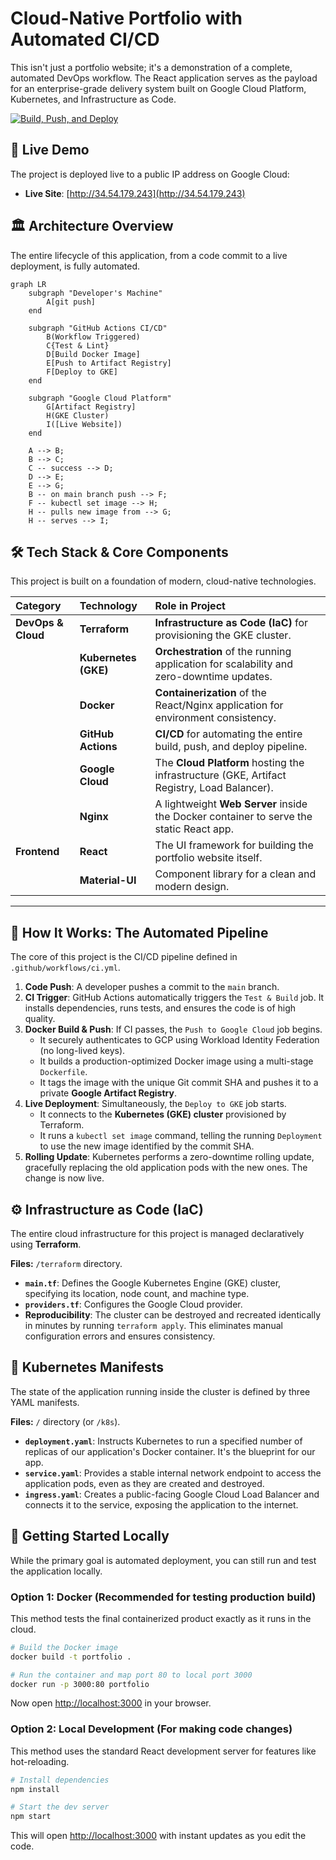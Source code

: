 
# Cloud-Native Portfolio with Automated CI/CD

This isn't just a portfolio website; it's a demonstration of a complete, automated DevOps workflow. The React application serves as the payload for an enterprise-grade delivery system built on Google Cloud Platform, Kubernetes, and Infrastructure as Code.

[![Build, Push, and Deploy](https://github.com/j-j0/portfolio/actions/workflows/ci.yml/badge.svg)](https://github.com/j-j0/portfolio/actions)

## 🚀 Live Demo

The project is deployed live to a public IP address on Google Cloud:

- **Live Site**: [http://34.54.179.243](http://34.54.179.243)  

## 🏛️ Architecture Overview

The entire lifecycle of this application, from a code commit to a live deployment, is fully automated.

```mermaid
graph LR
    subgraph "Developer's Machine"
        A[git push]
    end

    subgraph "GitHub Actions CI/CD"
        B(Workflow Triggered)
        C{Test & Lint}
        D[Build Docker Image]
        E[Push to Artifact Registry]
        F[Deploy to GKE]
    end

    subgraph "Google Cloud Platform"
        G[Artifact Registry]
        H(GKE Cluster)
        I([Live Website])
    end

    A --> B;
    B --> C;
    C -- success --> D;
    D --> E;
    E --> G;
    B -- on main branch push --> F;
    F -- kubectl set image --> H;
    H -- pulls new image from --> G;
    H -- serves --> I;
```

## 🛠️ Tech Stack & Core Components

This project is built on a foundation of modern, cloud-native technologies.

| Category | Technology | Role in Project |
| :--- | :--- | :--- |
| **DevOps & Cloud** | **Terraform** | **Infrastructure as Code (IaC)** for provisioning the GKE cluster. |
| | **Kubernetes (GKE)** | **Orchestration** of the running application for scalability and zero-downtime updates. |
| | **Docker** | **Containerization** of the React/Nginx application for environment consistency. |
| | **GitHub Actions** | **CI/CD** for automating the entire build, push, and deploy pipeline. |
| | **Google Cloud** | The **Cloud Platform** hosting the infrastructure (GKE, Artifact Registry, Load Balancer). |
| | **Nginx** | A lightweight **Web Server** inside the Docker container to serve the static React app. |
| **Frontend** | **React** | The UI framework for building the portfolio website itself. |
| | **Material-UI** | Component library for a clean and modern design. |

---

## 🔧 How It Works: The Automated Pipeline

The core of this project is the CI/CD pipeline defined in `.github/workflows/ci.yml`.

1.  **Code Push**: A developer pushes a commit to the `main` branch.
2.  **CI Trigger**: GitHub Actions automatically triggers the `Test & Build` job. It installs dependencies, runs tests, and ensures the code is of high quality.
3.  **Docker Build & Push**: If CI passes, the `Push to Google Cloud` job begins.
    *   It securely authenticates to GCP using Workload Identity Federation (no long-lived keys).
    *   It builds a production-optimized Docker image using a multi-stage `Dockerfile`.
    *   It tags the image with the unique Git commit SHA and pushes it to a private **Google Artifact Registry**.
4.  **Live Deployment**: Simultaneously, the `Deploy to GKE` job starts.
    *   It connects to the **Kubernetes (GKE) cluster** provisioned by Terraform.
    *   It runs a `kubectl set image` command, telling the running `Deployment` to use the new image identified by the commit SHA.
5.  **Rolling Update**: Kubernetes performs a zero-downtime rolling update, gracefully replacing the old application pods with the new ones. The change is now live.

## ⚙️ Infrastructure as Code (IaC)

The entire cloud infrastructure for this project is managed declaratively using **Terraform**.

**Files:** `/terraform` directory.

-   **`main.tf`**: Defines the Google Kubernetes Engine (GKE) cluster, specifying its location, node count, and machine type.
-   **`providers.tf`**: Configures the Google Cloud provider.
-   **Reproducibility**: The cluster can be destroyed and recreated identically in minutes by running `terraform apply`. This eliminates manual configuration errors and ensures consistency.

## 🚢 Kubernetes Manifests

The state of the application running inside the cluster is defined by three YAML manifests.

**Files:** `/` directory (or `/k8s`).

-   **`deployment.yaml`**: Instructs Kubernetes to run a specified number of replicas of our application's Docker container. It's the blueprint for our app.
-   **`service.yaml`**: Provides a stable internal network endpoint to access the application pods, even as they are created and destroyed.
-   **`ingress.yaml`**: Creates a public-facing Google Cloud Load Balancer and connects it to the service, exposing the application to the internet.

## 🚀 Getting Started Locally

While the primary goal is automated deployment, you can still run and test the application locally.

### Option 1: Docker (Recommended for testing production build)

This method tests the final containerized product exactly as it runs in the cloud.

```bash
# Build the Docker image
docker build -t portfolio .

# Run the container and map port 80 to local port 3000
docker run -p 3000:80 portfolio
```
Now open [http://localhost:3000](http://localhost:3000) in your browser.

### Option 2: Local Development (For making code changes)

This method uses the standard React development server for features like hot-reloading.

```bash
# Install dependencies
npm install

# Start the dev server
npm start
```
This will open [http://localhost:3000](http://localhost:3000) with instant updates as you edit the code.
